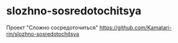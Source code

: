# slozhno-sosredotochitsya
Проект "Сложно сосредоточиться"
https://github.com/Kamatari-rin/slozhno-sosredotochitsya
